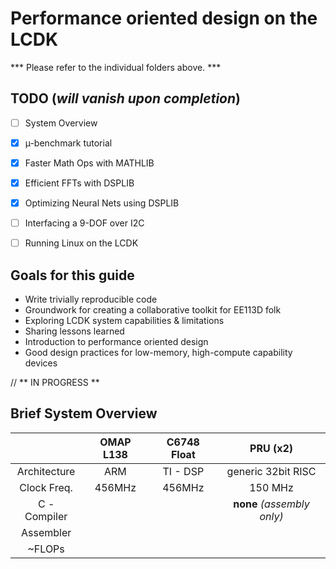 # Performance oriented design on the LCDK

*** Please refer to the individual folders above. ***

## TODO (*will vanish upon completion*)
* [ ] System Overview
* [x] µ-benchmark tutorial
* [x] Faster Math Ops with MATHLIB
* [x] Efficient FFTs with DSPLIB
* [x] Optimizing Neural Nets using DSPLIB
* [ ] Interfacing a 9-DOF over I2C
* [ ] Running Linux on the LCDK


## Goals for this guide
* Write trivially reproducible code
* Groundwork for creating a collaborative toolkit for EE113D folk
* Exploring LCDK system capabilities & limitations
* Sharing lessons learned
* Introduction to performance oriented design
* Good design practices for low-memory, high-compute capability devices


// ** IN PROGRESS **
## Brief System Overview
|               |   OMAP L138  |  C6748 Float  |   PRU (x2)   |
|:-------------:|:------------:|:-------------:|:------------:|
|  Architecture |     ARM      |    TI - DSP   | generic 32bit RISC  |
|  Clock Freq.  | 456MHz  |  456MHz | 150 MHz |
|  C - Compiler     |   |   | **none** *(assembly only)* |
|  Assembler    ||   |   |   
|    ~FLOPs      |||||
